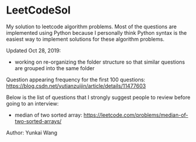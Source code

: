 # LeetCodeSol
My solution to leetcode algorithm problems. Most of the questions are implemented using Python because I personally think Python syntax is the easiest way to implement solutions for these algorithm problems.

Updated Oct 28, 2019:
 - working on re-organizing the folder structure so that similar questions are grouped into the same folder

Question appearing frequency for the first 100 questions:
https://blog.csdn.net/yutianzuijin/article/details/11477603


Below is the list of questions that I strongly suggest people to review before going to an interview:
- median of two sorted array: https://leetcode.com/problems/median-of-two-sorted-arrays/


Author: Yunkai Wang
